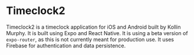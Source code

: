 # Timeclock2

Timeclock2 is a timeclock application for iOS and Android built by Kollin Murphy. It is built using Expo and React Native. It is using a beta version of `expo-router`, as this is not currently meant for production use. It uses Firebase for authentication and data persistence.
